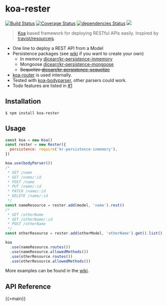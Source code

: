 # koa-rester

[![Build Status](https://travis-ci.org/dicearr/koa-rester.svg?branch=master)](https://travis-ci.org/dicearr/koa-rester)
[![Coverage Status](https://coveralls.io/repos/github/dicearr/koa-rester/badge.svg?branch=master)](https://coveralls.io/github/dicearr/koa-rester?branch=master)
[![dependencies Status](https://david-dm.org/dicearr/koa-rester/status.svg)](https://david-dm.org/dicearr/koa-rester)
![](https://img.shields.io/npm/dm/koa-rester.png)

> [Koa](https://github.com/koajs/koa) based framework for deploying RESTful APIs easily. Inspired by [travist/resourcejs](https://github.com/travist/resourcejs).


* One line to deploy a REST API from a Model
* Persistence packages (see [wiki](https://github.com/dicearr/koa-rester/wiki) if you want to create your own)
  * In memory [dicearr/kr-persistence-inmemory](https://github.com/dicearr/kr-persistence-inmemory)
  * Mongoose [dicearr/kr-persistence-mongoose](https://github.com/dicearr/kr-persistence-mongoose)
  * ~~Sequelize [dicearr/kr-persistence-sequelize](https://github.com/dicearr/kr-persistence-sequelize)~~
* [koa-router](https://github.com/alexmingoia/koa-router/tree/master/) is used internally.
* Tested with [koa-bodyparser](https://github.com/koajs/bodyparser), other parsers could work.
* Todo features are listed in [\#1](https://github.com/dicearr/koa-rester/issues/1)

## Installation

```
$ npm install koa-rester
```


## Usage
```javascript
const koa = new Koa()
const rester = new Rester({
  persistence: require('kr-persistence-inmemory'),
})

koa.use(bodyParser())
/*
 * GET /name
 * GET /name/:id
 * POST /name
 * PUT /name/:id
 * PATCH /name/:id
 * DELETE /name/:id
 */
const nameResource = rester.add(model, 'name').rest()
/*
 * GET /otherName
 * GET /otherName/:id
 * POST /otherName
 */
const otherResource = rester.add(otherModel, 'otherName').get().list().post()

koa
  .use(nameResource.routes())
  .use(nameResource.allowedMethods())
  .use(otherResource.routes())
  .use(otherResource.allowedMethods())
```

More examples can be found in the [wiki](https://github.com/dicearr/koa-rester/wiki).

## API Reference

{{>main}}

